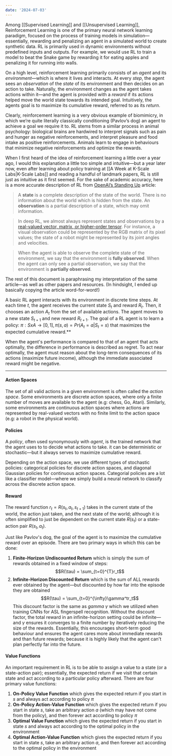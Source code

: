 ```yaml
---
date: '2024-07-03'
---
```

Among [[Supervised Learning]] and [[Unsupervised Learning]], Reinforcement Learning is one of the primary neural network learning paradigm, focused on the process of training models in simulation—essentially, rewarding and penalizing an agent in a simulated world to create synthetic data. RL is primarily used in dynamic environments without predefined inputs and outputs. For example, we would use RL to train a model to beat the Snake game by rewarding it for eating apples and penalizing it for running into walls.

On a high level, reinforcement learning primarily consists of an *agent* and its *environment*—which is where it lives and interacts. At every *step*, the agent sees an *observation* of the *state* of its environment and then decides on an action to take. Naturally, the environment changes as the agent takes actions within it—and the agent is provided with a *reward* if its actions helped move the world state towards its intended goal. Intuitively, the agents goal is to maximize its cumulative reward, referred to as its *return*.

Clearly, reinforcement learning is a very obvious example of biomimicry, in which we’re quite literally classically conditioning (Pavlov’s dog) an agent to achieve a goal we require it to. RL stems from a similar process in animal psychology: biological brains are hardwired to interpret signals such as pain and hunger as negative reinforcements, and interpret pleasure and food intake as positive reinforcements. Animals learn to engage in behaviours that minimize negative reinforcements and optimize the rewards.

When I first heard of the idea of reinforcement learning a little over a year ago, I would this explanation a little too simple and intuitive—but a year later now, even after learning about policy training at [[A Week at K-Scale Labs|K-Scale Labs]] and reading a handful of landmark papers, RL is still just as intuitive as it first seemed. For the sake of academic accuracy, here is a more accurate description of RL from [OpenAI’s Standing Up](https://spinningup.openai.com/en/latest/spinningup/rl_intro.html) article:

> A **state** is a complete description of the state of the world. There is no information about the world which is hidden from the state. An **observation** is a partial description of a state, which may omit information.

> In deep RL, we almost always represent states and observations by a [real-valued vector, matrix, or higher-order tensor](https://en.wikipedia.org/wiki/Real_coordinate_space). For instance, a visual observation could be represented by the RGB matrix of its pixel values; the state of a robot might be represented by its joint angles and velocities.

> When the agent is able to observe the complete state of the environment, we say that the environment is **fully observed**. When the agent can only see a partial observation, we say that the environment is **partially observed**.

The rest of this document is paraphrasing my interpretation of the same article—as well as other papers and resources. (In hindsight, I ended up basically copying the article word-for-word!)

A basic RL agent interacts with its environment in discrete time steps. At each time $t$, the agent receives the current state $S_t$ and reward $R_t$. Then, it chooses an action $A_t$ from the set of available actions. The agent moves to a new state $S_{t+1}$ and new reward $R_{t+1}$. The goal of a RL agent is to learn a policy: $\pi:SxA\rightarrow[0,1],\pi(s,a)=Pr(A_t=a|S_t=s)$ that maximizes the expected cumulative reward.**

When the agent's performance is compared to that of an agent that acts optimally, the difference in performance is described as <span class="highlight">regret</span>. To act near optimally, the agent must reason about the long-term consequences of its actions (maximize future income), although the immediate associated reward might be negative.

---

#### Action Spaces
The set of all valid actions in a given environment is often called the *action space*. Some environments are discrete action spaces, where only a finite number of moves are available to the agent (e.g: chess, Go, Atari). Similarly, some environments are continuous action spaces where actions are represented by real-valued vectors with no finite limit to the action space (e.g: a robot in the physical world).

#### Policies
A *policy*, often used synonymously with *agent*, is the trained network that the agent uses to to decide what actions to take. it can be deterministic or stochastic—but it always serves to maximize cumulative reward.

Depending on the action space, we use different types of stochastic policies: categorical policies for discrete action spaces, and diagonal Gaussian policies for continuous action spaces. Categorial policies are a lot like a classifier model—where we simply build a neural network to classify across the discrete action space. 

#### Reward
The reward function $r_t = R(s_t,a_t,s_{t+1})$ takes in the current state of the world, the action just taken, and the next state of the world; although it is often simplified to just be dependent on the current state $R(s_t)$ or a state-action pair $R(s_t, a_t)$.

Just like Pavlov's dog, the goal of the agent is to maximize the cumulative reward over an episode. There are two primary ways in which this can be done:

1. **Finite-Horizon Undiscounted Return**
which is simply the sum of rewards obtained in a fixed window of steps:
$$R(\tau) = \sum_{t=0}^{T}r_t$$
2. **Infinite-Horizon Discounted Return**
which is the sum of ALL rewards ever obtained by the agent—but discounted by how far into the episode they are obtained
$$R(\tau) = \sum_{t=0}^{\infty}\gamma^tr_t$$
This discount factor is the same as *gamma $\gamma$* which we utilized when training CNNs for ASL fingerspell recognition. Without the discount factor, the total reward in an infinite-horizon setting could be infinite—and $\gamma$ ensures it converges to a finite number by iteratively reducing the size of the rewards. Essentially, this encourages short-term good behaviour and ensures the agent cares more about immediate rewards and than future rewards; because it is highly likely that the agent can't plan perfectly far into the future.

#### Value Functions
An important requirement in RL is to be able to assign a value to a state (or a state-action pair); essentially, the expected return if we visit that certain state and act according to a particular policy afterward. There are four primary value functions:
1. **On-Policy Value Function** which gives the expected return if you start in $s$ and always act according to policy $\pi$
2. **On-Policy Action-Value Function** which gives the expected return if you start in state $s$, take an arbitrary action $a$ (which may have not come from the policy), and then forever act according to policy $\pi$
3. **Optimal Value Function** which gives the expected return if you start in state $s$ and always act according to the optimal policy in the environment
4. **Optimal Action-Value Function** which gives the expected return if you start in state $s$, take an arbitrary action $a$, and then forever act according to the optimal policy in the environment